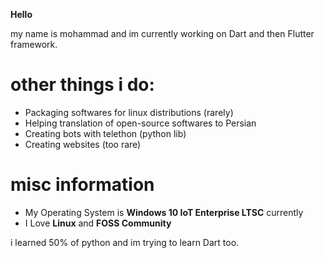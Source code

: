 **Hello**

my name is mohammad and im currently working on Dart and then Flutter framework.

# other things i do:
- Packaging softwares for linux distributions (rarely)
- Helping translation of open-source softwares to Persian
- Creating bots with telethon (python lib)
- Creating websites (too rare)

# misc information
- My Operating System is **Windows 10 IoT Enterprise LTSC** currently
- I Love **Linux** and **FOSS Community**

i learned 50% of python and im trying to learn Dart too.

<!---
op30mmd/op30mmd is a ✨ special ✨ repository because its `README.md` (this file) appears on your GitHub profile.
You can click the Preview link to take a look at your changes.
--->
